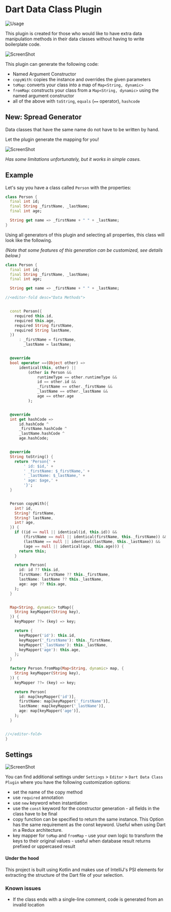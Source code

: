 # Dart Data Class Plugin

![Usage](img/dart-data-usage.gif)

This plugin is created for those who would like to have extra data manipulation methods in their data classes without having to write boilerplate code.

![ScreenShot](img/generate-menu.png)

This plugin can generate the following code:
- Named Argument Constructor
- `copyWith`: copies the instance and overrides the given parameters
- `toMap`: converts your class into a map of `Map<String, dynamic>`
- `fromMap`: constructs your class from a `Map<String, dynamic>` using the named argument constructor
- all of the above with `toString`, `equals` (`==` operator), `hashcode`

## New: Spread Generator

Data classes that have the same name do not have to be written by hand.

Let the plugin generate the mapping for you!

![ScreenShot](img/dart-spread-usage.gif)

*Has some limitations unfortunately, but it works in simple cases.*


## Example

Let's say you have a class called `Person` with the properties:

```dart
class Person {
  final int id;
  final String _firstName, _lastName;
  final int age;

  String get name => _firstName + " " + _lastName;
}
```

Using all generators of this plugin and selecting all properties, this class will look like the following. 

*(Note that some features of this generation can be customized, see details below.)*


```dart
class Person {
  final int id;
  final String _firstName, _lastName;
  final int age;

  String get name => _firstName + " " + _lastName;

//<editor-fold desc="Data Methods">


  const Person({
    required this.id,
    required this.age,
    required String firstName,
    required String lastName,
  })
      : _firstName = firstName,
        _lastName = lastName;


  @override
  bool operator ==(Object other) =>
      identical(this, other) ||
          (other is Person &&
              runtimeType == other.runtimeType &&
              id == other.id &&
              _firstName == other._firstName &&
              _lastName == other._lastName &&
              age == other.age
          );


  @override
  int get hashCode =>
      id.hashCode ^
      _firstName.hashCode ^
      _lastName.hashCode ^
      age.hashCode;


  @override
  String toString() {
    return 'Person{' +
        ' id: $id,' +
        ' _firstName: $_firstName,' +
        ' _lastName: $_lastName,' +
        ' age: $age,' +
        '}';
  }


  Person copyWith({
    int? id,
    String? firstName,
    String? lastName,
    int? age,
  }) {
    if ((id == null || identical(id, this.id)) &&
        (firstName == null || identical(firstName, this._firstName)) &&
        (lastName == null || identical(lastName, this._lastName)) &&
        (age == null || identical(age, this.age))) {
      return this;
    }

    return Person(
      id: id ?? this.id,
      firstName: firstName ?? this._firstName,
      lastName: lastName ?? this._lastName,
      age: age ?? this.age,
    );
  }


  Map<String, dynamic> toMap({
    String keyMapper(String key),
  }) {
    keyMapper ??= (key) => key;

    return {
      keyMapper('id'): this.id,
      keyMapper('_firstName'): this._firstName,
      keyMapper('_lastName'): this._lastName,
      keyMapper('age'): this.age,
    };
  }

  factory Person.fromMap(Map<String, dynamic> map, {
    String keyMapper(String key),
  }) {
    keyMapper ??= (key) => key;

    return Person(
      id: map[keyMapper('id')],
      firstName: map[keyMapper('_firstName')],
      lastName: map[keyMapper('_lastName')],
      age: map[keyMapper('age')],
    );
  }


//</editor-fold>
}
```

## Settings

![ScreenShot](img/settings-menu.png)

You can find additional settings under `Settings` > `Editor` > `Dart Data Class Plugin` where you have the following customization options:

- set the name of the copy method
- use `required` annotation
- use `new` keyword when instantiation
- use the `const` keyword for the constructor generation - all fields in the class have to be final
- copy function can be specified to return the same instance. This Option has the same requirement as the const keyword. Useful when using Dart in a Redux architecture.
- key mapper for `toMap` and `fromMap` - use your own logic to transform the keys to their original values - useful when database result returns prefixed or uppercased result


#### Under the hood

This project is built using Kotlin and makes use of IntelliJ's PSI elements for extracting the structure of the Dart file of your selection.

### Known issues

- If the class ends with a single-line comment, code is generated from an invalid location

